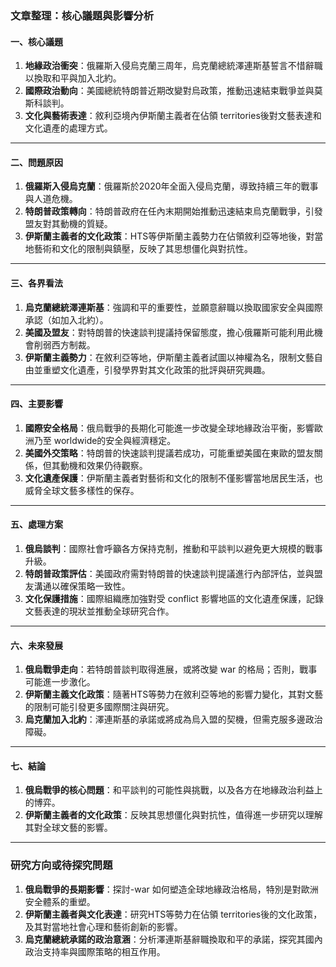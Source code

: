 ### 文章整理：核心議題與影響分析

#### 一、核心議題  
1. **地緣政治衝突**：俄羅斯入侵烏克蘭三周年，烏克蘭總統澤連斯基誓言不惜辭職以換取和平與加入北約。  
2. **國際政治動向**：美國總統特朗普近期改變對烏政策，推動迅速結束戰爭並與莫斯科談判。  
3. **文化與藝術表達**：敘利亞境內伊斯蘭主義者在佔領 territories後對文藝表達和文化遺產的處理方式。  

---

#### 二、問題原因  
1. **俄羅斯入侵烏克蘭**：俄羅斯於2020年全面入侵烏克蘭，導致持續三年的戰事與人道危機。  
2. **特朗普政策轉向**：特朗普政府在任內末期開始推動迅速結束烏克蘭戰爭，引發盟友對其動機的質疑。  
3. **伊斯蘭主義者的文化政策**：HTS等伊斯蘭主義勢力在佔領敘利亞等地後，對當地藝術和文化的限制與鎮壓，反映了其思想僵化與對抗性。  

---

#### 三、各界看法  
1. **烏克蘭總統澤連斯基**：強調和平的重要性，並願意辭職以換取國家安全與國際承認（如加入北約）。  
2. **美國及盟友**：對特朗普的快速談判提議持保留態度，擔心俄羅斯可能利用此機會削弱西方制裁。  
3. **伊斯蘭主義勢力**：在敘利亞等地，伊斯蘭主義者試圖以神權為名，限制文藝自由並重塑文化遺產，引發學界對其文化政策的批評與研究興趣。  

---

#### 四、主要影響  
1. **國際安全格局**：俄烏戰爭的長期化可能進一步改變全球地緣政治平衡，影響歐洲乃至 worldwide的安全與經濟穩定。  
2. **美國外交策略**：特朗普的快速談判提議若成功，可能重塑美國在東歐的盟友關係，但其動機和效果仍待觀察。  
3. **文化遺產保護**：伊斯蘭主義者對藝術和文化的限制不僅影響當地居民生活，也威脅全球文藝多樣性的保存。  

---

#### 五、處理方案  
1. **俄烏談判**：國際社會呼籲各方保持克制，推動和平談判以避免更大規模的戰事升級。  
2. **特朗普政策評估**：美國政府需對特朗普的快速談判提議進行內部評估，並與盟友溝通以確保策略一致性。  
3. **文化保護措施**：國際組織應加強對受 conflict 影響地區的文化遺產保護，記錄文藝表達的現狀並推動全球研究合作。  

---

#### 六、未來發展  
1. **俄烏戰爭走向**：若特朗普談判取得進展，或將改變 war 的格局；否則，戰事可能進一步激化。  
2. **伊斯蘭主義文化政策**：隨著HTS等勢力在敘利亞等地的影響力變化，其對文藝的限制可能引發更多國際關注與研究。  
3. **烏克蘭加入北約**：澤連斯基的承諾或將成為烏入盟的契機，但需克服多邊政治障礙。  

---

#### 七、結論  
1. **俄烏戰爭的核心問題**：和平談判的可能性與挑戰，以及各方在地緣政治利益上的博弈。  
2. **伊斯蘭主義者的文化政策**：反映其思想僵化與對抗性，值得進一步研究以理解其對全球文藝的影響。  

---

### 研究方向或待探究問題  
1. **俄烏戰爭的長期影響**：探討-war 如何塑造全球地緣政治格局，特別是對歐洲安全體系的重塑。  
2. **伊斯蘭主義者與文化表達**：研究HTS等勢力在佔領 territories後的文化政策，及其對當地社會心理和藝術創新的影響。  
3. **烏克蘭總統承諾的政治意涵**：分析澤連斯基辭職換取和平的承諾，探究其國內政治支持率與國際策略的相互作用。